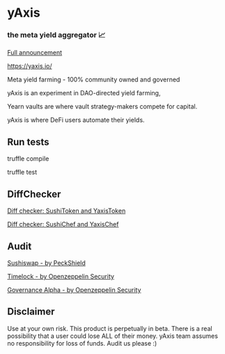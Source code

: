 # yAxis
### the meta yield aggregator 📈

[Full announcement](https://yaxis.ghost.io/intro/)

https://yaxis.io/

Meta yield farming - 100% community owned and governed

yAxis is an experiment in DAO-directed yield farming,

Yearn vaults are where vault strategy-makers compete for capital.

yAxis is where DeFi users automate their yields.

## Run tests
truffle compile

truffle test

## DiffChecker
[Diff checker: SushiToken and YaxisToken](https://www.diffchecker.com/...)

[Diff checker: SushiChef and YaxisChef](https://www.diffchecker.com/...)

## Audit
[Sushiswap - by PeckShield](https://github.com/peckshield/publications/blob/master/audit_reports/PeckShield-Audit-Report-SushiSwap-v1.0.pdf)

[Timelock - by Openzeppelin Security](https://blog.openzeppelin.com/compound-finance-patch-audit/)

[Governance Alpha - by Openzeppelin Security](https://blog.openzeppelin.com/compound-alpha-governance-system-audit/)

## Disclaimer
Use at your own risk. This product is perpetually in beta. There is a real possibility that a user could lose ALL of their money. yAxis team assumes no responsibility for loss of funds. Audit us please :)